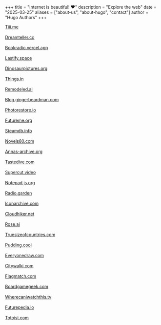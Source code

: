 +++
title = "Internet is beautiful! ♥️"
description = "Explore the web"
date = "2025-03-25"
aliases = ["about-us", "about-hugo", "contact"]
author = "Hugo Authors"
+++

<a target="_blank" href="https://tiii.me/">Tiii.me</a><br/><br/><a target="_blank" href="https://dreamteller.co/">Dreamteller.co</a><br/><br/><a target="_blank" href="https://bookradio.vercel.app/">Bookradio.vercel.app</a><br/><br/><a target="_blank" href="https://lastify.space/">Lastify.space</a><br/><br/><a target="_blank" href="https://dinosaurpictures.org/">Dinosaurpictures.org</a><br/><br/><a target="_blank" href="https://things.in/">Things.in</a><br/><br/><a target="_blank" href="https://remodeled.ai/">Remodeled.ai</a><br/><br/><a target="_blank" href="https://blog.gingerbeardman.com/">Blog.gingerbeardman.com</a><br/><br/><a target="_blank" href="https://photorestore.io/">Photorestore.io</a><br/><br/><a target="_blank" href="https://www.futureme.org/">Futureme.org</a><br/><br/><a target="_blank" href="https://steamdb.info/">Steamdb.info</a><br/><br/><a target="_blank" href="https://novels80.com/">Novels80.com</a><br/><br/><a target="_blank" href="https://annas-archive.org/">Annas-archive.org</a><br/><br/><a target="_blank" href="https://tastedive.com/">Tastedive.com</a><br/><br/><a target="_blank" href="https://supercut.video/">Supercut.video</a><br/><br/><a target="_blank" href="https://notepad.js.org/">Notepad.js.org</a><br/><br/><a target="_blank" href="https://radio.garden/">Radio.garden</a><br/><br/><a target="_blank" href="https://iconarchive.com/">Iconarchive.com</a><br/><br/><a target="_blank" href="https://cloudhiker.net/">Cloudhiker.net</a><br/><br/><a target="_blank" href="https://rose.ai/">Rose.ai</a><br/><br/><a target="_blank" href="https://truesizeofcountries.com/">Truesizeofcountries.com</a><br/><br/><a target="_blank" href="https://pudding.cool/">Pudding.cool</a><br/><br/><a target="_blank" href="https://everyonedraw.com/">Everyonedraw.com</a><br/><br/><a target="_blank" href="https://citywalki.com/">Citywalki.com</a><br/><br/><a target="_blank" href="https://flagmatch.com/">Flagmatch.com</a><br/><br/><a target="_blank" href="https://boardgamegeek.com/">Boardgamegeek.com</a><br/><br/>
<a target="_blank" href="https://wherecaniwatchthis.tv/">Wherecaniwatchthis.tv</a><br/><br/>
<a target="_blank" href="https://futurepedia.io/">Futurepedia.io</a><br/><br/>
<a target="_blank" href="https://todoist.com/">Totoist.com</a>
